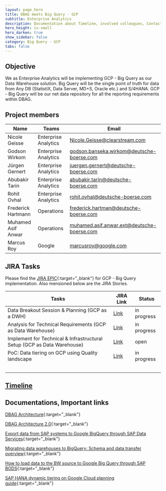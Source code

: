 ```yaml
---
layout: page_hero
title: DBAG meets Big Query - GCP
subtitle: Enterprise Analytics
description: Documentation about Timeline, involved colleagues, Contacts and Phases
hero_height: is-small 
hero_darken: true
show_sidebar: false
category: Big Query - GCP
tabs: false
---
```

## Objective

We as Enterprise Analytics will be implementing GCP - Big Query as our Data Warehouse solution. Big Query will be the single point of truth for data from Any DB (StatistiX, Data Server, MD+S, Oracle etc.) and S/4HANA. GCP - Big Query will be our net data repository for all the reporting requirements within DBAG.

## Project members

| Name               | Teams                | Email                                      |
| ------------------ | -------------------- | ------------------------------------------ |
| Nicole Geisse      | Enterprise Analytics | Nicole.Geisse@clearstream.com              |
| Godson Wirkom      | Enterprise Analytics | godson.banseka.wirkom@deutsche-boerse.com  |
| Jürgen Gernert    | Enterprise Analytics | juergen.gernert@deutsche-boerse.com        |
| Abubakir Tarin     | Enterprise Analytics | abubakir.tarin@deutsche-boerse.com         |
| Rohit Ovhal        | Enterprise Analytics | rohit.ovhal@deutsche-boerse.com            |
| Frederick Hartmann | Operations           | frederick.hartman@deutsche-boerse.com      |
| Muhamed Asif Anwar | Operations           | muhamed.asif.anwar.ext@deutsche-boerse.com |
| Marcus Roy         | Google               | marcusroy@google.com                       |

## JIRA Tasks

Please find the [JIRA EPIC](https://jiradbg.deutsche-boerse.de/browse/EADEV-428){:target="_blank"} for GCP - Big Query implementation. Also mensioned below are the JIRA Stories.

| Tasks                                                                   | JIRA Link                                                | Status      |
| ----------------------------------------------------------------------- | -------------------------------------------------------- | ----------- |
| Data Breakout Session & Planning (GCP as a DWH)                         | [Link](https://jiradbg.deutsche-boerse.de/browse/EADEV-555) | in progress |
| Analysis for Technical Requirements (GCP as Data Warehouse)             | [Link](https://jiradbg.deutsche-boerse.de/browse/EADEV-430) | in progress |
| Implement for Technical & Infrastructural Setup (GCP as Data Warehouse) | [Link](https://jiradbg.deutsche-boerse.de/browse/EADEV-610) | open        |
| PoC: Data tiering on GCP using Quality landscape                        | [Link](https://jiradbg.deutsche-boerse.de/browse/EADEV-429) | in progress |
|                                                                         |                                                          |             |
|                                                                         |                                                          |             |
|                                                                         |                                                          |             |
|                                                                         |                                                          |             |
|                                                                         |                                                          |             |

## [Timeline](https://teams.microsoft.com/l/file/4414007C-AAB2-45F7-88EE-C355253A3B55?tenantId=e00ddcdf-1e0f-4be5-a37a-894a4731986a&fileType=xlsx&objectUrl=https%3A%2F%2Fdeutscheboerse.sharepoint.com%2Fteams%2FGO365_BigQuerymeetsDBAG%2FShared%20Documents%2FGeneral%2FGCP_PoC_Plan_v1.0.xlsx&baseUrl=https%3A%2F%2Fdeutscheboerse.sharepoint.com%2Fteams%2FGO365_BigQuerymeetsDBAG&serviceName=teams&threadId=19:T7ohiaIvFk_dJyMGwJlPKMHX9I2jyT8tyVjKBycwa9o1@thread.tacv2&messageId=1631893284758&groupId=0622cf1c-ee7a-488a-b278-24f26f43a525)

## Documentations, Important links

[DBAG Architecture](https://github.deutsche-boerse.de/pages/gv667/dev-Enterprise-Analytics-Theme-Page/Architecture/new%20architecture/){:target="_blank"}

[DBAG Architecture 2.0](https://github.deutsche-boerse.de/pages/gv667/dev-Enterprise-Analytics-Theme-Page/Architecture/New%20Architecture%202.0/){:target="_blank"}

[Export data from SAP systems to Google BigQuery through SAP Data Services](https://cloud.google.com/solutions/sap/docs/bigquery-sap-export-using-sds){:target="_blank"}

[Migrating data warehouses to BigQuery: Schema and data transfer overview](https://cloud.google.com/architecture/dw2bq/dw-bq-schema-and-data-transfer-overview){:target="_blank"}

[How to load data to the BW source to Google Big Query through SAP BODS](https://blogs.sap.com/2019/11/04/how-to-load-data-to-the-bw-source-to-google-big-query-through-sap-bods/){:target="_blank"}

[SAP HANA dynamic tiering on Google Cloud planning guide](https://cloud.google.com/solutions/sap/docs/sap-hana-dynamic-tiering-planning){:target="_blank"}
